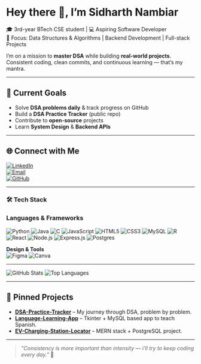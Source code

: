 # Hey there 👋, I’m Sidharth Nambiar  

🎓 3rd-year BTech CSE student | 💻 Aspiring Software Developer  
📍 Focus: Data Structures & Algorithms | Backend Development | Full-stack Projects  

I’m on a mission to **master DSA** while building **real-world projects**.  
Consistent coding, clean commits, and continuous learning — that’s my mantra.  

---

## 🚀 Current Goals
- Solve **DSA problems daily** & track progress on GitHub
- Build a **DSA Practice Tracker** (public repo)
- Contribute to **open-source** projects
- Learn **System Design** & **Backend APIs**

---

## 🌐 Connect with Me
[![LinkedIn](https://img.shields.io/badge/LinkedIn-0077B5?style=flat&logo=linkedin&logoColor=white)](https://linkedin.com/in/sidharth-nambiar-595586284)  
[![Email](https://img.shields.io/badge/Email-D14836?style=flat&logo=gmail&logoColor=white)](mailto:sidhnambi05@gmail.com)  
[![GitHub](https://img.shields.io/badge/GitHub-000?style=flat&logo=github&logoColor=white)](https://github.com/sidnambiar04)  

---
### 🛠️ Tech Stack

### Languages & Frameworks

![Python](https://img.shields.io/badge/Python-3776AB?style=for-the-badge&logo=python&logoColor=white)
![Java](https://img.shields.io/badge/Java-007396?style=for-the-badge&logo=java&logoColor=white)
![C](https://img.shields.io/badge/C-A8B9CC?style=for-the-badge&logo=c&logoColor=black)
![JavaScript](https://img.shields.io/badge/JavaScript-F7DF1E?style=for-the-badge&logo=javascript&logoColor=black)
![HTML5](https://img.shields.io/badge/HTML5-E34F26?style=for-the-badge&logo=html5&logoColor=white)
![CSS3](https://img.shields.io/badge/CSS3-1572B6?style=for-the-badge&logo=css3&logoColor=white)
![MySQL](https://img.shields.io/badge/MySQL-4479A1?style=for-the-badge&logo=mysql&logoColor=white)
![R](https://img.shields.io/badge/R-276DC3?style=for-the-badge&logo=r&logoColor=white)
![React](https://img.shields.io/badge/React-20232A?style=for-the-badge&logo=react&logoColor=61DAFB)
![Node.js](https://img.shields.io/badge/Node.js-339933?style=for-the-badge&logo=nodedotjs&logoColor=white)
![Express.js](https://img.shields.io/badge/Express.js-000000?style=for-the-badge&logo=express&logoColor=white)
![Postgres](https://img.shields.io/badge/Postgres-4169E1?style=for-the-badge&logo=postgresql&logoColor=white)


**Design & Tools**  
![Figma](https://img.shields.io/badge/Figma-F24E1E?style=for-the-badge&logo=figma&logoColor=white)
![Canva](https://img.shields.io/badge/Canva-00C4CC?style=for-the-badge&logo=canva&logoColor=white)

---

![GitHub Stats](https://github-readme-stats.vercel.app/api?username=sidnambiar04&show_icons=true&theme=radical)
![Top Languages](https://github-readme-stats.vercel.app/api/top-langs/?username=sidnambiar04&layout=compact&theme=radical)

---

## 📌 Pinned Projects
- [**DSA-Practice-Tracker**](https://github.com/SIDHARTH-NAMBIAR/DSA-Practice-Tracker) – My journey through DSA, problem by problem.
- [**Language-Learning-App**](https://github.com/SIDHARTH-NAMBIAR/Linguify) – Tkinter + MySQL based app to teach Spanish.
- [**EV-Charging-Station-Locator**](https://github.com/SIDHARTH-NAMBIAR/EV-Station-Locator) – MERN stack + PostgreSQL project.

---

> _"Consistency is more important than intensity — i'll try to keep coding every day."_ 🚀

